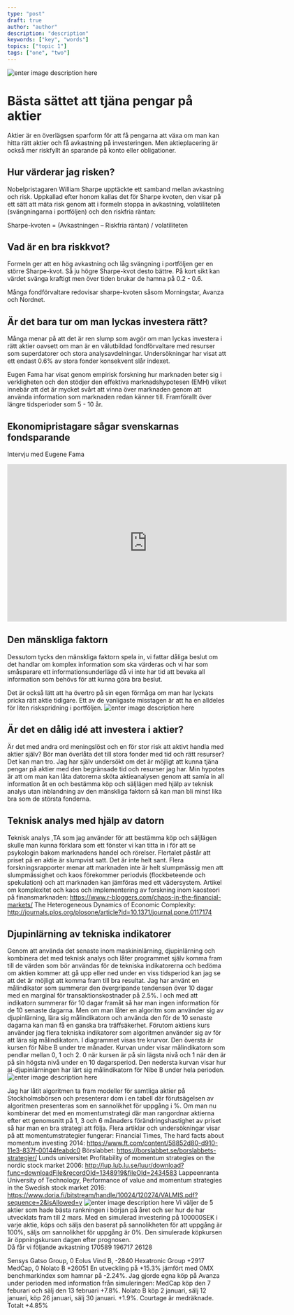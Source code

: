 ```yaml
---
type: "post"
draft: true
author: "author"
description: "description"
keywords: ["key", "words"]
topics: ["topic 1"]
tags: ["one", "two"]
---
```



![enter image description here][1]
# Bästa sättet att tjäna pengar på aktier
Aktier är en överlägsen sparform för att få pengarna att växa om man kan hitta rätt aktier och få avkastning på investeringen. Men aktieplacering är också mer riskfyllt än sparande på konto eller obligationer.
## Hur värderar jag risken?
Nobelpristagaren William Sharpe upptäckte ett samband  mellan avkastning och risk. Uppkallad efter honom kallas det för Sharpe kvoten, den visar på ett sätt att mäta risk genom att i formeln stoppa in avkastning, volatiliteten (svängningarna i portföljen) och den riskfria räntan:

Sharpe-kvoten = (Avkastningen – Riskfria räntan) / volatiliteten

## Vad är en bra riskkvot?
Formeln ger att en hög avkastning och låg svängning i portföljen ger en större Sharpe-kvot. Så ju högre Sharpe-kvot desto bättre. På kort sikt kan värdet svänga kraftigt men över tiden brukar de hamna på 0.2 - 0.6. 

Många fondförvaltare redovisar sharpe-kvoten såsom Morningstar, Avanza och Nordnet.

## Är det bara tur om man lyckas investera rätt?
Många menar på att det är ren slump som avgör om man lyckas investera i rätt aktier oavsett om man är en välutbildad fondförvaltare med resurser som superdatorer och stora analysavdelningar. Undersökningar har visat att ett endast 0.6% av stora fonder konsekvent slår indexet. 

Eugen Fama har visat genom empirisk forskning hur marknaden beter sig i verkligheten och den stödjer den effektiva marknadshypotesen (EMH) vilket innebär att det är mycket svårt att vinna över marknaden genom att använda information som marknaden redan känner till. Framförallt över längre tidsperioder som 5 - 10 år.

## Ekonomipristagare sågar svenskarnas fondsparande

Intervju med Eugene Fama
<iframe width="640" height="360" src="https://www.youtube.com/embed/Xzkpkr7jA3o" frameborder="0" allow="autoplay; encrypted-media" allowfullscreen></iframe>


## Den mänskliga faktorn
Dessutom tycks den mänskliga faktorn spela in, vi fattar dåliga beslut om det handlar om komplex information som ska värderas och vi har som småsparare ett informationsunderläge då vi inte har tid att bevaka all information som behövs för att kunna göra bra beslut. 

Det är också lätt att ha övertro på sin egen förmåga om man har lyckats pricka rätt aktie tidigare. Ett av de vanligaste misstagen är att ha en alldeles för liten riskspridning i portföljen. 
  ![enter image description here][2]
## Är det en dålig idé att investera i aktier?
Är det med andra ord meningslöst och en för stor risk att aktivt handla med aktier själv? 
Bör man överlåta det till stora fonder med tid och  rätt resurser?
Det kan man tro. Jag har själv undersökt om det är möjligt att kunna tjäna pengar på aktier med den begränsade tid och resurser jag har. Min hypotes är att om man kan låta datorerna sköta aktieanalysen genom att samla in all information åt en och bestämma köp och säljlägen med hjälp av teknisk analys utan inblandning av den mänskliga faktorn så kan man bli minst lika bra som de största fonderna. 

## Teknisk analys med hjälp av datorn
Teknisk analys ,TA som jag använder för att bestämma köp och säljlägen skulle man kunna förklara som ett fönster vi kan titta in i för att se psykologin bakom marknadens handel och rörelser. Flertalet påstår att priset på en aktie är slumpvist satt. Det är inte helt sant. Flera forskningsrapporter menar att marknaden inte är helt slumpmässig men att slumpmässighet och kaos förekommer periodvis (flockbeteende och spekulation)  och att marknaden kan jämföras med ett vädersystem.
Artikel om komplexitet och kaos och implementering av forskning inom kaosteori på finansmarknaden:
https://www.r-bloggers.com/chaos-in-the-financial-markets/
The Heterogeneous Dynamics of Economic Complexity:
http://journals.plos.org/plosone/article?id=10.1371/journal.pone.0117174

## Djupinlärning av tekniska indikatorer
Genom att använda det senaste inom maskininlärning, djupinlärning och kombinera det med teknisk analys och låter programmet själv komma fram till de värden som bör användas för de tekniska indikatorerna och bedöma om aktien kommer att gå upp eller ned under en viss tidsperiod kan jag se att det är möjligt att komma fram till bra resultat.
Jag har använt en målindikator som summerar den övergripande tendensen över 10 dagar med en marginal för transaktionskostnader på 2.5%. 
I och med att indikatorn summerar för 10 dagar framåt så har man ingen information för de 10 senaste dagarna. Men om man låter en algoritm som använder sig av djupinlärning, lära sig målindikatorn och använda den för de 10 senaste dagarna kan man få en ganska bra träffsäkerhet. Förutom aktiens kurs använder jag flera tekniska indikatorer som algoritmen använder sig av för att lära sig målindikatorn. I diagrammet visas tre krurvor. Den översta är kursen för Nibe B under tre månader. Kurvan under visar målindikatorn som pendlar mellan 0, 1 och 2. 
0 när kursen är på sin lägsta nivå och 1 när den är på sin högsta nivå under en 10 dagarsperiod. 
Den nedersta kurvan visar hur ai-djupinlärningen har lärt sig målindikatorn för Nibe B under hela perioden. 
![enter image description here][3]

Jag har låtit algoritmen ta fram modeller för samtliga aktier på Stockholmsbörsen och presenterar dom i en tabell där förutsägelsen av algoritmen presenteras som en sannolikhet för uppgång i %. 
Om man nu kombinerar det med en momentumstrategi där man rangordnar aktierna efter ett genomsnitt på 1, 3 och 6 månaders förändringshastighet av priset så har man en bra strategi att följa.
Flera artiklar och undersökningar visar på att momentumstrategier fungerar:
Financial Times, The hard facts about momentum investing 2014:
https://www.ft.com/content/58852d80-d910-11e3-837f-00144feabdc0
Börslabbet: https://borslabbet.se/borslabbets-strategier/
Lunds universitet Profitability of momentum strategies on the nordic stock market 2006: http://lup.lub.lu.se/luur/download?func=downloadFile&recordOId=1348919&fileOId=2434583
Lappeenranta University of Technology, Performance of value and momentum strategies in the Swedish stock market 2016: https://www.doria.fi/bitstream/handle/10024/120274/VALMIS.pdf?sequence=2&isAllowed=y
![enter image description here][4]
Vi väljer  de 5 aktier som hade bästa rankningen i början på året och ser hur de har utvecklats fram till 2 mars.
Med en simulerad investering på 100000SEK i varje aktie, köps och säljs den baserat på sannolikheten för att uppgång är 100%, säljs om sannolikhet för uppgång är 0%. 
Den simulerade köpkursen är öppningskursen dagen efter prognosen.  
Då får vi följande avkastning
170589
196717
26128

Sensys Gatso Group,  0
Eolus Vind B, -2840
Hexatronic Group +2917
MedCap, 0
Nolato B +26051
En utveckling på +15.3% jämfört med OMX benchmarkindex som hamnar på -2.24%.
Jag gjorde egna köp på Avanza under perioden med information från simuleringen: 
MedCap köp den 7 feburari och sälj den 13 februari +7.8%.
Nolato B köp 2 januari, sälj 12 januari, köp 26 januari, sälj 30 januari. +1.9%.
Courtage är medräknade. Totalt +4.85%


  [1]: http://res.cloudinary.com/dtnahfj7l/image/upload/v1524650158/board-marketing-strategy-6229-3_q1sbz2.jpg
  [2]: http://res.cloudinary.com/dtnahfj7l/image/upload/v1524650131/analytics-colored-pencils-coloured-pencils-185576-2_vjltb3.jpg
  [3]: http://res.cloudinary.com/dtnahfj7l/image/upload/v1524650334/image10_fuakuj.jpg
  [4]: http://res.cloudinary.com/dtnahfj7l/image/upload/v1524650346/indikatornibe_au4y88.jpg
